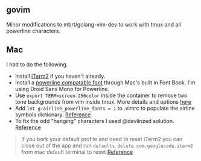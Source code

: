 govim
---
Minor modifications to mbrt/golang-vim-dev to work with tmux and all powerline characters.

Mac
---
I had to do the following.

 * Install [iTerm2](https://www.iterm2.com/) if you haven't already.
 * Install a [powerline compatable font](https://github.com/powerline/fonts) through Mac's built in Font Book. I'm using Droid Sans Mono for Powerline.
 * Use `export TERM=screen-256color` inside the container to remove two tone backgrounds from vim inside tmux. More details and options [here](http://superuser.com/questions/399296/256-color-support-for-vim-background-in-tmux)
 * Add `let g:airline_powerline_fonts = 1` to .vimrc to populate the airline symbols dictionary. [Reference](https://github.com/bling/vim-airline/wiki/FAQ)
 * To fix the odd "hanging" characters I used @devlinzed solution. [Reference](https://github.com/bling/vim-airline/issues/17)

> If you bork your default profile and need to reset iTerm2 you can close out of the app and run `defaults delete com.googlecode.iterm2` from mac default terminal to reset.[Reference](http://apple.stackexchange.com/questions/164821/restoring-iterm2-to-default-values)
